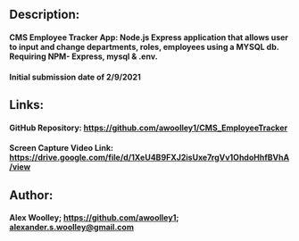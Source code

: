 ## Description: 

#### CMS Employee Tracker App: Node.js Express application that allows user to input and change departments, roles, employees using a MYSQL db.  Requiring NPM- Express, mysql & .env.

#### Initial submission date of 2/9/2021


## Links: 

#### GitHub Repository: https://github.com/awoolley1/CMS_EmployeeTracker

#### Screen Capture Video Link: https://drive.google.com/file/d/1XeU4B9FXJ2isUxe7rgVv1OhdoHhfBVhA/view

## Author: 

#### Alex Woolley; https://github.com/awoolley1; alexander.s.woolley@gmail.com
